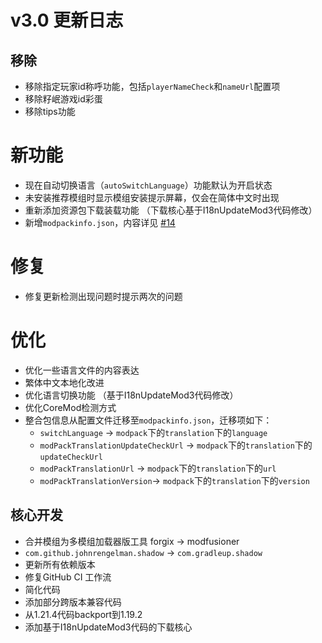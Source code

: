 # v3.0 更新日志

## 移除

- 移除指定玩家id称呼功能，包括`playerNameCheck`和`nameUrl`配置项
- 移除籽岷游戏id彩蛋
- 移除tips功能

# 新功能

- 现在自动切换语言（`autoSwitchLanguage`）功能默认为开启状态
- 未安装推荐模组时显示模组安装提示屏幕，仅会在简体中文时出现
- 重新添加资源包下载装载功能 （下载核心基于I18nUpdateMod3代码修改）
- 新增`modpackinfo.json`，内容详见 [#14](https://github.com/VM-Chinese-translate-group/VMTranslationUpdateMod/issues/14)

# 修复

- 修复更新检测出现问题时提示两次的问题

# 优化

- 优化一些语言文件的内容表达
- 繁体中文本地化改进
- 优化语言切换功能 （基于I18nUpdateMod3代码修改）
- 优化CoreMod检测方式
- 整合包信息从配置文件迁移至`modpackinfo.json`，迁移项如下：
    - `switchLanguage` -> `modpack`下的`translation`下的`language`
    - `modPackTranslationUpdateCheckUrl` -> `modpack`下的`translation`下的`updateCheckUrl`
    - `modPackTranslationUrl` -> `modpack`下的`translation`下的`url`
    - `modPackTranslationVersion`-> `modpack`下的`translation`下的`version`

## 核心开发

- 合并模组为多模组加载器版工具 forgix -> modfusioner
- `com.github.johnrengelman.shadow` -> `com.gradleup.shadow`
- 更新所有依赖版本
- 修复GitHub CI 工作流
- 简化代码
- 添加部分跨版本兼容代码
- 从1.21.4代码backport到1.19.2
- 添加基于I18nUpdateMod3代码的下载核心